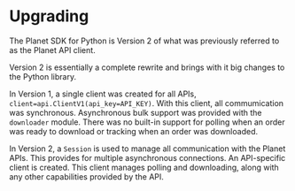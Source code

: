 # Upgrading

The Planet SDK for Python is Version 2 of what was previously referred to as
the Planet API client. 

Version 2 is essentially a complete rewrite and brings with it big changes to
the Python library.

In Version 1, a single client was created for all APIs,
`client=api.ClientV1(api_key=API_KEY)`. With this client, all commumication was
synchronous. Asynchronous bulk support was provided with the `downloader`
module. There was no built-in support for polling when an order was
ready to download or tracking when an order was downloaded.

In Version 2, a `Session` is used to manage all communication with the Planet
APIs. This provides for multiple asynchronous connections. An API-specific
client is created. This client manages polling and downloading, along with
any other capabilities provided by the API.
